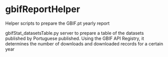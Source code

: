 # gbifReportHelper
Helper scripts to prepare the GBIF.pt yearly report

gbifStat_datasetsTable.py server to prepare a table of the datasets published by Portuguese published. Using the GBIF API Registry, it determines the number of downloads and downloaded records for a certain year
